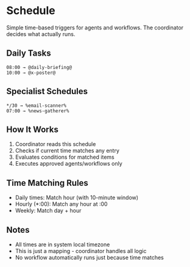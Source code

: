 # Schedule

Simple time-based triggers for agents and workflows. The coordinator decides what actually runs.

## Daily Tasks

```
08:00 → @daily-briefing@
10:00 → @x-poster@
```

## Specialist Schedules

```
*/30 → %email-scanner%
07:00 → %news-gatherer%
```

## How It Works

1. Coordinator reads this schedule
2. Checks if current time matches any entry
3. Evaluates conditions for matched items
4. Executes approved agents/workflows only

## Time Matching Rules

- Daily times: Match hour (with 10-minute window)
- Hourly (*:00): Match any hour at :00
- Weekly: Match day + hour

## Notes

- All times are in system local timezone
- This is just a mapping - coordinator handles all logic
- No workflow automatically runs just because time matches